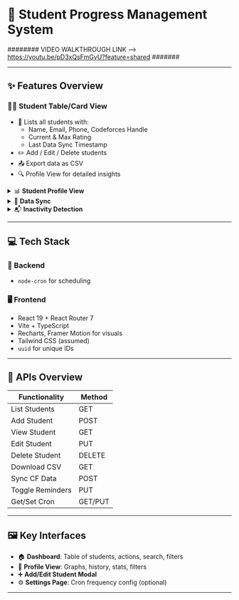 # 🚀 Student Progress Management System
######## VIDEO WALKTHROUGH LINK -->  https://youtu.be/pD3xQsFmGyU?feature=shared  #######
> 


---

## ✨ Features Overview

### 🧑‍🎓 Student Table/Card View
- 👥 Lists all students with:
  - Name, Email, Phone, Codeforces Handle
  - Current & Max Rating
  - Last Data Sync Timestamp
- ✏️ Add / Edit / Delete students
- 📤 Export data as CSV
- 🔍 Profile View for detailed insights

<details>
<summary>📊 <strong>Student Profile View</strong></summary>

#### 📈 Contest History
- Time filters: 30 / 90 / 365 days
- Line graph of rating changes
- Contest list:
  - Ranks, rating changes, problems unsolved

#### 🧩 Problem-Solving Stats
- Filters: 7 / 30 / 90 days
- Metrics:
  - Most difficult problem
  - Total solved, average rating, problems/day
- Visuals:
  - Bar chart by rating bucket
  - Submission heatmap calendar

</details>

<details>
<summary>🔁 <strong>Data Sync</strong></summary>

- 🕑 Auto-sync daily (cron job)
- ⚡ Real-time sync on CF handle update
- ⚙️ Cron config via admin settings


</details>

<details>
<summary>📬 <strong>Inactivity Detection</strong></summary>

- 🚫 Detects students inactive for 7+ days
- 🔕 Option to disable reminders per student

</details>

---

## 💻 Tech Stack

### 🔧 Backend
- `node-cron` for scheduling


### 🖥️ Frontend
- React 19 + React Router 7
- Vite + TypeScript
- Recharts, Framer Motion for visuals
- Tailwind CSS (assumed)
- `uuid` for unique IDs

---

## 🔌 APIs Overview

| Functionality       | Method | 
|---------------------|--------|
| List Students       | GET    |
| Add Student         | POST   |
| View Student        | GET    | 
| Edit Student        | PUT    | 
| Delete Student      | DELETE | 
| Download CSV        | GET    |
| Sync CF Data        | POST   | 
| Toggle Reminders    | PUT    | 
| Get/Set Cron        | GET/PUT|

---

## 🖼️ Key Interfaces

- 🏠 **Dashboard**: Table of students, actions, search, filters
- 📃 **Profile View**: Graphs, history, stats, filters
- ➕ **Add/Edit Student Modal**
- ⚙️ **Settings Page**: Cron frequency config (optional)

---
